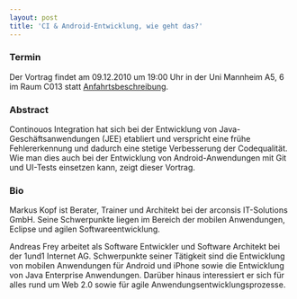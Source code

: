 ```yaml
---
layout: post
title: 'CI & Android-Entwicklung, wie geht das?'
---
```


### Termin

Der Vortrag findet am 09.12.2010 um 19:00 Uhr in der Uni Mannheim A5, 6 im Raum C013 statt [Anfahrtsbeschreibung](/getting-there).

### Abstract

Continouos Integration hat sich bei der Entwicklung von Java-Geschäftsanwendungen (JEE) etabliert und verspricht eine frühe Fehlererkennung und dadurch eine stetige Verbesserung der Codequalität. Wie man dies auch bei der Entwicklung von Android-Anwendungen mit Git und UI-Tests einsetzen kann, zeigt dieser Vortrag.

### Bio

Markus Kopf ist Berater, Trainer und Architekt bei der arconsis IT-Solutions GmbH. Seine Schwerpunkte liegen im Bereich der mobilen Anwendungen, Eclipse und agilen Softwareentwicklung.

Andreas Frey arbeitet als Software Entwickler und Software Architekt bei der 1und1 Internet AG. Schwerpunkte seiner Tätigkeit sind die Entwicklung von mobilen Anwendungen für Android und iPhone sowie die Entwicklung von Java Enterprise Anwendungen. Darüber hinaus interessiert er sich für alles rund um Web 2.0 sowie für agile Anwendungsentwicklungsprozesse.

